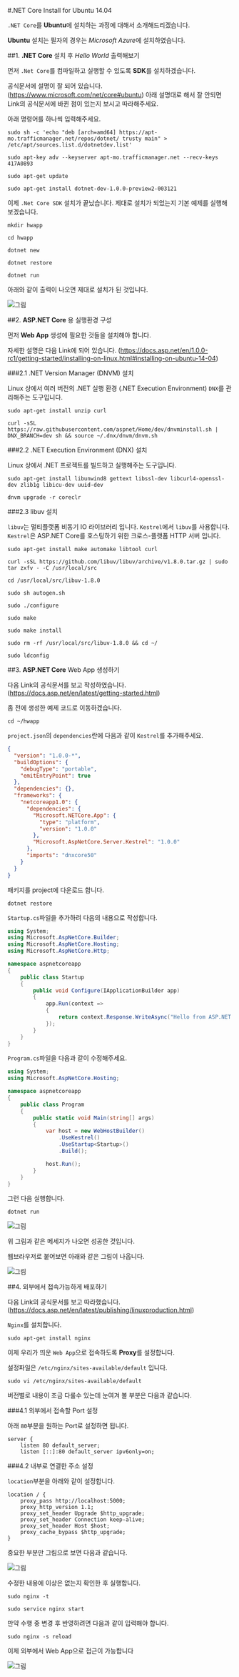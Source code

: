 #.NET Core Install for Ubuntu 14.04

`.NET Core`를 **Ubuntu**에 설치하는 과정에 대해서 소개해드리겠습니다.

**Ubuntu** 설치는 필자의 경우는 *Microsoft Azure*에 설치하였습니다.

##1. **.NET Core** 설치 후 *Hello World* 출력해보기

먼저 `.Net Core`를 컴파일하고 실행할 수 있도록 **SDK**를 설치하겠습니다.

공식문서에 설명이 잘 되어 있습니다. (<https://www.microsoft.com/net/core#ubuntu>)
아래 설명대로 해서 잘 안되면 Link의 공식문서에 바뀐 점이 있는지 보시고 따라해주세요.

아래 명령어를 하나씩 입력해주세요.

```
sudo sh -c 'echo "deb [arch=amd64] https://apt-mo.trafficmanager.net/repos/dotnet/ trusty main" > /etc/apt/sources.list.d/dotnetdev.list'

sudo apt-key adv --keyserver apt-mo.trafficmanager.net --recv-keys 417A0893

sudo apt-get update

sudo apt-get install dotnet-dev-1.0.0-preview2-003121
```

이제 `.Net Core SDK` 설치가 끝났습니다.
제대로 설치가 되었는지 기본 예제를 실행해 보겠습니다.

```
mkdir hwapp

cd hwapp

dotnet new

dotnet restore

dotnet run
```

아래와 같이 출력이 나오면 제대로 설치가 된 것입니다.

![그림](./image/install.ubuntu.01.png)  

##2. **ASP.NET Core** 용 실행환경 구성

먼저 **Web App** 생성에 필요한 것들을 설치해야 합니다.

자세한 설명은 다음 Link에 되어 있습니다. (<https://docs.asp.net/en/1.0.0-rc1/getting-started/installing-on-linux.html#installing-on-ubuntu-14-04>)

###2.1 .NET Version Manager (DNVM) 설치

Linux 상에서 여러 버전의 .NET 실행 환경 (.NET Execution Environment) `DNX`를 관리해주는 도구입니다.

```
sudo apt-get install unzip curl

curl -sSL https://raw.githubusercontent.com/aspnet/Home/dev/dnvminstall.sh | DNX_BRANCH=dev sh && source ~/.dnx/dnvm/dnvm.sh
```

###2.2 .NET Execution Environment (DNX) 설치

Linux 상에서 .NET 프로젝트를 빌드하고 실행해주는 도구입니다.

```
sudo apt-get install libunwind8 gettext libssl-dev libcurl4-openssl-dev zlib1g libicu-dev uuid-dev

dnvm upgrade -r coreclr
```

###2.3 libuv 설치

`libuv`는 멀티플랫폼 비동기 IO 라이브러리 입니다.
`Kestrel`에서 `libuv`를 사용합니다.
`Kestrel`은 ASP.NET Core를 호스팅하기 위한 크로스-플랫폼 HTTP 서버 입니다.

```
sudo apt-get install make automake libtool curl

curl -sSL https://github.com/libuv/libuv/archive/v1.8.0.tar.gz | sudo tar zxfv - -C /usr/local/src

cd /usr/local/src/libuv-1.8.0

sudo sh autogen.sh

sudo ./configure

sudo make

sudo make install

sudo rm -rf /usr/local/src/libuv-1.8.0 && cd ~/

sudo ldconfig
```

##3. **ASP.NET Core** Web App 생성하기

다음 Link의 공식문서를 보고 작성하였습니다. (<https://docs.asp.net/en/latest/getting-started.html>)

좀 전에 생성한 예제 코드로 이동하겠습니다.

```
cd ~/hwapp
```

`project.json`의 `dependencies`란에 다음과 같이 `Kestrel`를 추가해주세요.

```JSON
{
  "version": "1.0.0-*",
  "buildOptions": {
    "debugType": "portable",
    "emitEntryPoint": true
  },
  "dependencies": {},
  "frameworks": {
    "netcoreapp1.0": {
      "dependencies": {
        "Microsoft.NETCore.App": {
          "type": "platform",
          "version": "1.0.0"
        },
        "Microsoft.AspNetCore.Server.Kestrel": "1.0.0"
      },
      "imports": "dnxcore50"
    }
  }
}
```

패키지를 project에 다운로드 합니다.

```
dotnet restore
```

`Startup.cs`파일을 추가하려 다음의 내용으로 작성합니다.

```C#
using System;
using Microsoft.AspNetCore.Builder;
using Microsoft.AspNetCore.Hosting;
using Microsoft.AspNetCore.Http;

namespace aspnetcoreapp
{
    public class Startup
    {
        public void Configure(IApplicationBuilder app)
        {
            app.Run(context =>
            {
                return context.Response.WriteAsync("Hello from ASP.NET Core!");
            });
        }
    }
}
```

`Program.cs`파일을 다음과 같이 수정해주세요.

```C#
using System;
using Microsoft.AspNetCore.Hosting;

namespace aspnetcoreapp
{
    public class Program
    {
        public static void Main(string[] args)
        {
            var host = new WebHostBuilder()
                .UseKestrel()
                .UseStartup<Startup>()
                .Build();

            host.Run();
        }
    }
}
```

그런 다음 실행합니다.

```
dotnet run
```

![그림](./image/install.ubuntu.02.png)

위 그림과 같은 메세지가 나오면 성공한 것입니다.

웹브라우저로 붙어보면 아래와 같은 그림이 나옵니다.

![그림](./image/install.ubuntu.03.png)

##4. 외부에서 접속가능하게 배포하기

다음 Link의 공식문서를 보고 따라했습니다.
(<https://docs.asp.net/en/latest/publishing/linuxproduction.html>)

`Nginx`를 설치합니다.

```
sudo apt-get install nginx
```

이제 우리가 띄운 `Web App`으로 접속하도록 **Proxy**를 설정합니다.

설정파일은 `/etc/nginx/sites-available/default` 입니다.

```
sudo vi /etc/nginx/sites-available/default
```

버전별로 내용이 조금 다룰수 있는데 눈여겨 볼 부분은 다음과 같습니다.

###4.1 외부에서 접속할 Port 설정

아래 `80`부분을 원하는 Port로 설정하면 됩니다.
```
server {
    listen 80 default_server;
    listen [::]:80 default_server ipv6only=on;
```

###4.2 내부로 연결한 주소 설정

`location`부분을 아래와 같이 설정합니다.

```
location / {
    proxy_pass http://localhost:5000;
    proxy_http_version 1.1;
    proxy_set_header Upgrade $http_upgrade;
    proxy_set_header Connection keep-alive;
    proxy_set_header Host $host;
    proxy_cache_bypass $http_upgrade;
}
```

중요한 부분만 그림으로 보면 다음과 같습니다.

![그림](./image/install.ubuntu.04.png)

수정한 내용에 이상은 없는지 확인한 후 실행합니다.

```
sudo nginx -t

sudo service nginx start
```

만약 수행 중 변경 후 반영하려면 다음과 같이 입력해야 합니다.

```
sudo nginx -s reload
```

이제 외부에서 Web App으로 접근이 가능합니다

![그림](./image/install.ubuntu.05.png)
